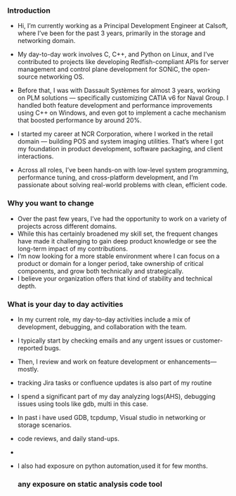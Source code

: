 ### Introduction ###
- Hi, I’m currently working as a Principal Development Engineer at Calsoft, where I’ve been for the past 3 years, primarily in the storage and networking domain.
- My day-to-day work involves C, C++, and Python on Linux, and I’ve contributed to projects like developing Redfish-compliant APIs for server management and control plane development for SONiC, the open-source networking OS.

- Before that, I was with Dassault Systèmes for almost 3 years, working on PLM solutions — specifically customizing CATIA v6 for Naval Group. I handled both feature development and performance improvements using C++ on Windows, and even got to implement a cache mechanism that boosted performance by around 20%.

- I started my career at NCR Corporation, where I worked in the retail domain — building POS and system imaging utilities. That’s where I got my foundation in product development, software packaging, and client interactions.	

- Across all roles, I’ve been hands-on with low-level system programming, performance tuning, and cross-platform development, and I’m passionate about solving real-world problems with clean, efficient code.


### Why you want to change ###
- Over the past few years, I’ve had the opportunity to work on a variety of projects across different domains. 
- While this has certainly broadened my skill set, the frequent changes have made it challenging to gain deep product knowledge or see the long-term impact of my contributions.
- I’m now looking for a more stable environment where I can focus on a product or domain for a longer period, take ownership of critical components, and grow both technically and strategically.
- I believe your organization offers that kind of stability and technical depth.

### What is your day to day activities ###
- In my current role, my day-to-day activities include a mix of development, debugging, and collaboration with the team.
- I typically start by checking emails and any urgent issues or customer-reported bugs.
- Then, I review and work on feature development or enhancements—mostly.
- tracking Jira tasks or confluence updates is also part of my routine

- I spend a significant part of my day analyzing logs(AHS), debugging issues using tools like gdb, multi in this case.
- In past i have used GDB, tcpdump, Visual studio in networking or storage scenarios.
- code reviews, and daily stand-ups.
-
- I also had exposure on python automation,used it for few months.

  ### any exposure on static analysis code tool ###





